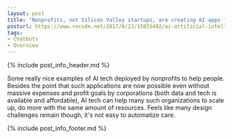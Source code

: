 ```yaml
---
layout: post
title: "Nonprofits, not Silicon Valley startups, are creating AI apps for the greater good"
posturl: https://www.recode.net/2017/6/22/15855492/ai-artificial-intelligence-nonprofit-good-human-chatbots-machine-learning
tags:
- Chatbots
- Overview
---
```


{% include post_info_header.md %}

Some really nice examples of AI tech deployed by nonprofits to help people. Besides the point that such applications are now possible even without massive expenses and profit goals by corporations (both data and tech is available and affordable), AI tech can help many such organizations to scale up, do more with the same amount of resources. Feels like many design challenges remain though, it's not easy to automatize care.

<!--more-->
{% include post_info_footer.md %}
